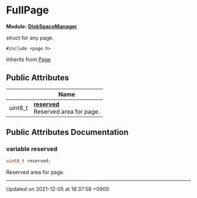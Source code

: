 

# FullPage

**Module:** **[DiskSpaceManager](/Modules/DiskSpaceManager)**



struct for any page. 


`#include <page.h>`

Inherits from [Page](/Classes/Page)

## Public Attributes

|                | Name           |
| -------------- | -------------- |
| uint8_t | **[reserved](/Classes/FullPage#variable-reserved)** <br>Reserved area for page.  |

## Public Attributes Documentation

### variable reserved

```cpp
uint8_t reserved;
```

Reserved area for page. 

-------------------------------

Updated on 2021-12-05 at 18:37:58 +0900